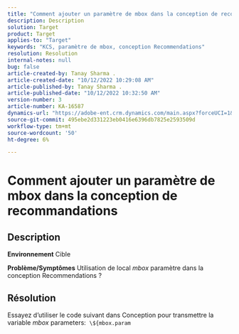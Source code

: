```yaml
---
title: "Comment ajouter un paramètre de mbox dans la conception de recommandation"
description: Description
solution: Target
product: Target
applies-to: "Target"
keywords: "KCS, paramètre de mbox, conception Recommendations"
resolution: Resolution
internal-notes: null
bug: false
article-created-by: Tanay Sharma .
article-created-date: "10/12/2022 10:29:08 AM"
article-published-by: Tanay Sharma .
article-published-date: "10/12/2022 10:32:50 AM"
version-number: 3
article-number: KA-16587
dynamics-url: "https://adobe-ent.crm.dynamics.com/main.aspx?forceUCI=1&pagetype=entityrecord&etn=knowledgearticle&id=22da67b1-184a-ed11-bba2-0022480868ff"
source-git-commit: 495ebe2d331223eb0416e6396db7825e2593509d
workflow-type: tm+mt
source-wordcount: '50'
ht-degree: 6%

---
```


# Comment ajouter un paramètre de mbox dans la conception de recommandations

## Description

<b>Environnement</b>
Cible


<b>Problème/Symptômes</b>
Utilisation de local *mbox* paramètre dans la conception Recommendations ?


## Résolution


Essayez d’utiliser le code suivant dans Conception pour transmettre la variable *mbox* parameters:  `\${mbox.param`
